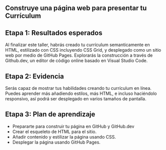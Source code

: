 ## Construye una página web para presentar tu Currículum

## Etapa 1: Resultados esperados

Al finalizar este taller, habrás creado tu currículum semanticamente en HTML, estilizado con CSS incluyendo CSS Grid, y desplegado como un sitio web por medio de GitHub Pages. Explorarás la construcción a través de Github.dev, un editor de código online basado en Visual Studio Code.

## Etapa 2: Evidencia

Serás capaz de mostrar tus habilidades creando tu currículum en línea. Puedes aprender más añadiendo estilos, más HTML, e incluso haciéndolo responsivo, así podrá ser desplegado en varios tamaños de pantalla.
 
## Etapa 3: Plan de aprendizaje

- Prepararte para construir tu página en GitHub y GitHub.dev
- Crear el esqueleto de HTML para el sitio.
- Añadir contenido y estilizar la página usando CSS.
- Desplegar la página usando GitHub Pages.

